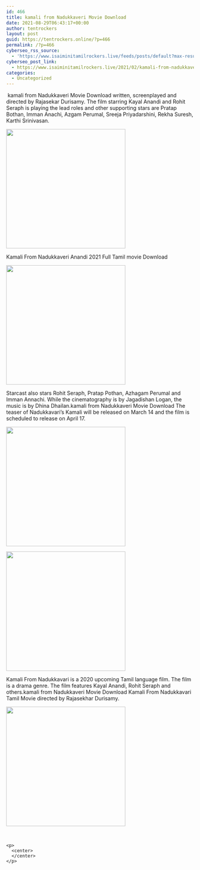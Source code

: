 ```yaml
---
id: 466
title: kamali from Nadukkaveri Movie Download
date: 2021-08-29T06:43:17+00:00
author: tentrockers
layout: post
guid: https://tentrockers.online/?p=466
permalink: /?p=466
cyberseo_rss_source:
  - 'https://www.isaiminitamilrockers.live/feeds/posts/default?max-results=150&start-index=151'
cyberseo_post_link:
  - https://www.isaiminitamilrockers.live/2021/02/kamali-from-nadukkaveri-movie-download.html
categories:
  - Uncategorized
---
```

<meta content="&nbsp;kamali from Nadukkaveri Movie Download written, screenplayed and directed by Rajasekar Durisamy. The film starring Kayal Anandi and Rohit S..." name="twitter:description" />

  


<center>
</center>

&nbsp;kamali from Nadukkaveri Movie Download written, screenplayed and directed by Rajasekar Durisamy. The film starring Kayal Anandi and Rohit Seraph is playing the lead roles and other supporting stars are Pratap Bothan, Imman Anachi, Azgam Perumal, Sreeja Priyadarshini, Rekha Suresh, Karthi Srinivasan.<ins data-width="0" data-height="0" class="febd34e738c" data-domain="//aaaaaco.com" data-affquery="/81dee8bcaf/ebd34e738c/?placementName=default"></ins>

<div class="separator">
  <a href="https://1.bp.blogspot.com/-dhJJrBOL98Y/YDYcd22DnEI/AAAAAAAAASo/pD6FgfdiTg4fTAcTHY7nnLTPdPvoTodJACLcBGAsYHQ/s940/1613580873bt.jpg" imageanchor="1"><img border="0" data-original-height="492" data-original-width="940" src="https://1.bp.blogspot.com/-dhJJrBOL98Y/YDYcd22DnEI/AAAAAAAAASo/pD6FgfdiTg4fTAcTHY7nnLTPdPvoTodJACLcBGAsYHQ/s320/1613580873bt.jpg" width="320" /></a>
</div>

<ins data-width="0" data-height="0" class="febd34e738c" data-domain="//aaaaaco.com" data-affquery="/81dee8bcaf/ebd34e738c/?placementName=default"></ins>

<span>Kamali From Nadukkaveri Anandi 2021 Full Tamil movie Download</span><ins data-width="0" data-height="0" class="febd34e738c" data-domain="//aaaaaco.com" data-affquery="/81dee8bcaf/ebd34e738c/?placementName=default"></ins>

<ins data-width="0" data-height="0" class="febd34e738c" data-domain="//aaaaaco.com" data-affquery="/81dee8bcaf/ebd34e738c/?placementName=default"></ins>

<div class="separator">
  <a href="https://aaaaaco.com/d4c26a5800/4c3422d131/?placementName=default" imageanchor="1" target="_blank" rel="noopener"><img border="0" data-original-height="166" data-original-width="800" src="https://1.bp.blogspot.com/-HMLgIhGIRp8/YDYcvGMgQCI/AAAAAAAAAS0/cRiMkkldWis8MFPJ4nVz4-OiIs-soXD9gCLcBGAsYHQ/s320/unnamed.gif" width="320" /></a>
</div>

Starcast also stars Rohit Seraph, Pratap Pothan, Azhagam Perumal and Imman Annachi. While the cinematography is by Jagadishan Logan, the music is by Dhina Dhailan.kamali from Nadukkaveri Movie Download The teaser of Nadukkavari’s Kamali will be released on March 14 and the film is scheduled to release on April 17.<ins data-width="0" data-height="0" class="febd34e738c" data-domain="//aaaaaco.com" data-affquery="/81dee8bcaf/ebd34e738c/?placementName=default"></ins>

<div>
  <div class="separator">
    <a href="https://1.bp.blogspot.com/-X3ZQzDJlTyI/YDYcrrfAscI/AAAAAAAAASs/9xRPEPHLIaga-mbCtHSit22Uu5Mqu8y-QCLcBGAsYHQ/s1055/kamali-from-nadukkaveri-review-banner.jpg" imageanchor="1"><img border="0" data-original-height="580" data-original-width="1055" src="https://1.bp.blogspot.com/-X3ZQzDJlTyI/YDYcrrfAscI/AAAAAAAAASs/9xRPEPHLIaga-mbCtHSit22Uu5Mqu8y-QCLcBGAsYHQ/s320/kamali-from-nadukkaveri-review-banner.jpg" width="320" /></a>
  </div>
  
  <p>
  </p>
  
  <div class="separator">
    <a href="https://aaaaaco.com/d4c26a5800/4c3422d131/?placementName=default" imageanchor="1" target="_blank" rel="noopener"><img border="0" data-original-height="166" data-original-width="800" src="https://1.bp.blogspot.com/-g0hVYd67IyU/YDYc0Q9PFYI/AAAAAAAAAS4/QjQ817xPAqEtQWP7cbLkxjgAoR5tsEjbACLcBGAsYHQ/s320/unnamed.gif" width="320" /></a>
  </div>
  
  <p>
    <ins data-width="0" data-height="0" class="febd34e738c" data-domain="//aaaaaco.com" data-affquery="/81dee8bcaf/ebd34e738c/?placementName=default"></ins>
  </p>
  
  <p>
    <span>Kamali From Nadukkavari is a 2020 upcoming Tamil language film. The film is a drama genre. The film features Kayal Anandi, Rohit Seraph and others.kamali from Nadukkaveri Movie Download Kamali From Nadukkavari Tamil Movie directed by Rajasekhar Durisamy.</span><ins data-width="0" data-height="0" class="febd34e738c" data-domain="//aaaaaco.com" data-affquery="/81dee8bcaf/ebd34e738c/?placementName=default"></ins>
  </p>
  
  <p>
    <ins data-width="0" data-height="0" class="febd34e738c" data-domain="//aaaaaco.com" data-affquery="/81dee8bcaf/ebd34e738c/?placementName=default"></ins>
  </p>
  
  <div class="separator">
    <a href="https://aaaaaco.com/d4c26a5800/4c3422d131/?placementName=default" imageanchor="1" target="_blank" rel="noopener"><img border="0" data-original-height="166" data-original-width="800" src="https://1.bp.blogspot.com/-arMNwRT6gc0/YDYc7Az5K5I/AAAAAAAAAS8/FXOEHiwMuscMA-CcclynpsEs3P5lOhYHACLcBGAsYHQ/s320/unnamed.gif" width="320" /></a>
  </div>
  
  <p>
    <span><br /></span></div> 
    
    <p>
      <center>
      </center>
    </p>